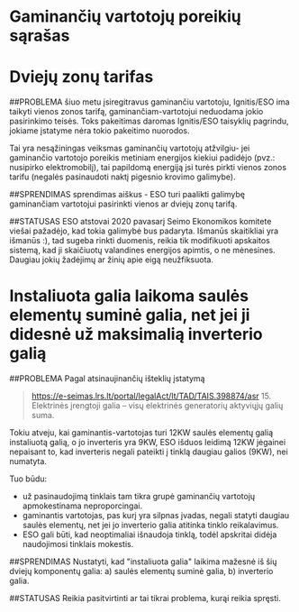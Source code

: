 # Gaminančių vartotojų poreikių sąrašas


# Dviejų zonų tarifas

##PROBLEMA
šiuo metu įsiregitravus gaminančiu vartotoju, Ignitis/ESO ima taikyti vienos zonos tarifą, gaminančiam-vartotojui neduodama jokio pasirinkimo teisės. Toks pakeitimas daromas Ignitis/ESO taisyklių pagrindu, jokiame įstatyme nėra tokio pakeitimo nuorodos.

Tai yra nesąžiningas veiksmas gaminančių vartotojų atžvilgiu- jei gaminančio vartotojo poreikis metiniam energijos kiekiui padidėjo (pvz.: nusipirko elektromobilį), tai papildomą energiją jsi turės pirkti vienos zonos tarifu (negalės pasinaudoti naktį pigesnio krovimo galimybe).

##SPRENDIMAS
sprendimas aiškus - ESO turi paalikti galimybę gaminančiam vartotojui pasirinkti vienos ar dviejų zonų tarifą.

##STATUSAS
ESO atstovai 2020 pavasarį Seimo Ekonomikos komitete viešai pažadėjo, kad tokia galimybė bus padaryta. Išmanūs skaitikliai yra išmanūs :), tad sugeba rinkti duomenis, reikia tik modifikuoti apskaitos sistemą, kad ji skaičiuotų valandines energijos apimtis, o ne mėnesines.
Daugiau jokių žadėjimų ar žinių apie eigą neužfiksuota.


# Instaliuota galia laikoma saulės elementų suminė galia, net jei ji didesnė už maksimalią inverterio galią

##PROBLEMA
Pagal atsinaujinančių išteklių įstatymą 
> https://e-seimas.lrs.lt/portal/legalAct/lt/TAD/TAIS.398874/asr 
> 15. Elektrinės įrengtoji galia – visų elektrinės generatorių aktyviųjų galių suma.

Tokiu atveju, kai gaminantis-vartotojas turi 12KW saulės elementų galią instaliuotą galią, o jo inverteris yra 9KW, ESO išduos leidimą 12KW jėgainei nepaisant to, kad inverteris negali pateikti į tinklą daugiau galios (9KW), nei numatyta. 

Tuo būdu:
- už pasinaudojimą tinklais tam tikra grupė gaminančių vartotojų apmokestinama neproporcingai.
- gaminantis vartotojas, pas kurį yra silpnas įvadas, negali statyti daugiau saulės elementų, net jei jo inverterio galia atitinka tinklo reikalavimus. 
- ESO gali būti, kad neoptimaliai išnaudoja tinklą, todėl apskritai didėja naudojimosi tinklais mokestis.

##SPRENDIMAS
Nustatyti, kad "instaliuota galia" laikima mažesnė iš šių dviejų komponentų galia: a) saulės elementų suminė galia, b) inverterio galia.

##STATUSAS
Reikia pasitvirtinti ar tai tikrai problema, kurąi reikia spręsti.







